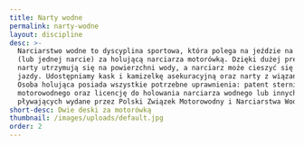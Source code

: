 ```yaml
---
title: Narty wodne
permalink: narty-wodne
layout: discipline
desc: >-
  Narciarstwo wodne to dyscyplina sportowa, która polega na jeździe na nartach
  (lub jednej narcie) za holującą narciarza motorówką. Dzięki dużej prędkości
  narty utrzymują się na powierzchni wody, a narciarz może cieszyć się z frajdy
  jazdy. Udostępniamy kask i kamizelkę asekuracyjną oraz narty z wiązaniami.
  Osoba holująca posiada wszystkie potrzebne uprawnienia: patent sternika
  motorowodnego oraz licencję do holowania narciarza wodnego lub innych obiektów
  pływających wydane przez Polski Związek Motorowodny i Narciarstwa Wodnego.
short-desc: Dwie deski za motorówką
thumbnail: /images/uploads/default.jpg
order: 2
---
```


